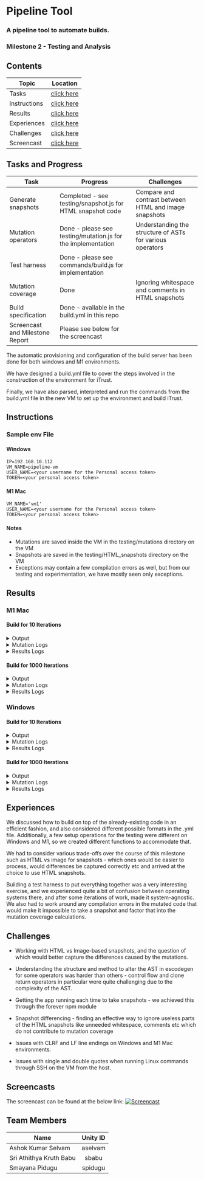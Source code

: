 # Pipeline Tool 

### A pipeline tool to automate builds.
### Milestone 2 - Testing and Analysis

## Contents

| Topic | Location |
|-|-|
|Tasks | [click here](#tasks-and-progress) |
|Instructions| [click here](#instructions)|
|Results| [click here](#results)|
|Experiences | [click here](#experiences)|
|Challenges | [click here](#challenges)|
|Screencast | [click here](#screencasts)|


## Tasks and Progress

| Task | Progress | Challenges
|-|-|-|
| Generate snapshots | Completed - see testing/snapshot.js for HTML snapshot code | Compare and contrast between HTML and image snapshots
| Mutation operators |  Done - please see testing/mutation.js for the implementation | Understanding the structure of ASTs for various operators
| Test harness | Done - please see commands/build.js for implementation |
| Mutation coverage | Done |Ignoring whitespace and comments in HTML snapshots | Handling compliation failures
| Build specification | Done - available in the build.yml in this repo
| Screencast and Milestone Report | Please see below for the screencast

The automatic provisioning and configuration of the build server has been done for both windows and M1 environments.

We have designed a build.yml file to cover the steps involved in the construction of the environment for iTrust.

Finally, we have also parsed, interpreted and run the commands from the build.yml file in the new VM to set up the environment and build iTrust.

## Instructions


### Sample env File

#### Windows

```
IP=192.168.10.112
VM_NAME=pipeline-vm
USER_NAME=<your username for the Personal access token>
TOKEN=<your personal access token>
```

#### M1 Mac

```
VM_NAME='vm1'
USER_NAME=<your username for the Personal access token>
TOKEN=<your personal access token>
```

#### Notes

- Mutations are saved inside the VM in the testing/mutations directory on the VM
- Snapshots are saved in the testing/HTML_snapshots directory on the VM
- Exceptions may contain a few compilation errors as well, but from our testing and experimentation, we have mostly seen only exceptions.

## Results

### M1 Mac

#### Build for 10 Iterations
<details>
   <summary>Output</summary>
   <p>
  
   ```
    TODO: Output       
   ```
  </p>
</details>

<details>
   <summary>Mutation Logs</summary>
   <p>
  
   ```
    TODO: Mutation Logs       
     
   ```
  </p>
</details>

<details>
   <summary>Results Logs</summary>
   <p>
  
   ```
    TODO: Results Logs      
   ```
  </p>
</details>


#### Build for 1000 Iterations

<details>
   <summary>Output</summary>
   <p>
  
   ```
    TODO: Output       
   ```
  </p>
</details>

<details>
   <summary>Mutation Logs</summary>
   <p>
  
   ```
    TODO: Mutation Logs       
     
   ```
  </p>
</details>

<details>
   <summary>Results Logs</summary>
   <p>
  
   ```
    TODO: Results Logs      
   ```
  </p>
</details>


### Windows

#### Build for 10 Iterations
<details>
   <summary>Output</summary>
   <p>
  
   ```
Iteration 1:
Running NegateConditionals...
Replacing != with == on line 321

Iteration 2:
Running NegateConditionals...
Replacing < with > on line 104

Iteration 3:
Running ConditionalBoundaryMutations...
Replacing >= with <= on line 183

Iteration 4:
Running ControlFlowMutations...
Swapped expressions in if-else block in line 289 and line 294

Iteration 5:
Running CloneReturnMutations...
Return statement is cloned from 117 to 103

Iteration 6:
Running NegateConditionals...
Replacing == with != on line 217

Iteration 7:
Running CloneReturnMutations...
Return statement is cloned from 117 to 103

Iteration 8:
Running ControlFlowMutations...
Swapped expressions in if-else block in line 289 and line 294

Iteration 9:
Running NonEmptyStringMutations...
Replacing "" with a <div> with content on line 288

Iteration 10:
Running CloneReturnMutations...
Return statement is cloned from 117 to 103

Mutation coverage:
Total: 10
Passed: 3(30%)
Failed: 6(60%)
Exceptions(killed mutant): 1(10%)

   ```
  </p>
</details>

<details>
   <summary>Mutation Logs</summary>
   <p>
  
   ```
Iteration 1:
Running NegateConditionals...
Replacing != with == on line 321

Iteration 2:
Running NegateConditionals...
Replacing < with > on line 104

Iteration 3:
Running ConditionalBoundaryMutations...
Replacing >= with <= on line 183

Iteration 4:
Running ControlFlowMutations...
Swapped expressions in if-else block in line 289 and line 294

Iteration 5:
Running CloneReturnMutations...
Return statement is cloned from 117 to 103

Iteration 6:
Running NegateConditionals...
Replacing == with != on line 217

Iteration 7:
Running CloneReturnMutations...
Return statement is cloned from 117 to 103

Iteration 8:
Running ControlFlowMutations...
Swapped expressions in if-else block in line 289 and line 294

Iteration 9:
Running NonEmptyStringMutations...
Replacing "" with a <div> with content on line 288

Iteration 10:
Running CloneReturnMutations...
Return statement is cloned from 117 to 103
     
   ```
  </p>
</details>

<details>
   <summary>Results Logs</summary>
   <p>
  
   ```
Mutation coverage:
Total: 10
Passed: 3(30%)
Failed: 6(60%)
Exceptions(killed mutant): 1(10%)
     
   ```
  </p>
</details>


#### Build for 1000 Iterations

<details>
   <summary>Output</summary>
   <p>
  
   ```
    TODO: Output       
   ```
  </p>
</details>

<details>
   <summary>Mutation Logs</summary>
   <p>
  
   ```
    TODO: Mutation Logs       
     
   ```
  </p>
</details>

<details>
   <summary>Results Logs</summary>
   <p>
  
   ```
    TODO: Results Logs      
   ```
  </p>
</details>

## Experiences


We discussed how to build on top of the already-existing code in an efficient fashion, and also considered different possible formats in the .yml file. Additionally, a few setup operations for the testing were different on Windows and M1, so we created different functions to accommodate that. 

We had to consider various trade-offs over the course of this milestone such as HTML vs image for snapshots - which ones would be easier to process, would differences be captured correctly etc and arrived at the choice to use HTML snapshots.   

Building a test harness to put everything together was a very interesting exercise, and we experienced quite a bit of confusion between operating systems there, and after some iterations of work, made it system-agnostic. We also had to work around any compilation errors in the mutated code that would make it impossible to take a snapshot and factor that into the mutation coverage calculations. 


## Challenges

- Working with HTML vs Image-based snapshots, and the question of which would better capture the differences caused by the mutations.

- Understanding the structure and method to alter the AST in escodegen for some operators was harder than others - control flow and clone return operators in particular were quite challenging due to the complexity of the AST.

- Getting the app running each time to take snapshots - we achieved this through the forever npm module

- Snapshot differencing - finding an effective way to ignore useless parts of the HTML snapshots like unneeded whitespace, comments etc which do not contribute to mutation coverage

- Issues with CLRF and LF line endings on Windows and M1 Mac environments.

- Issues with single and double quotes when running Linux commands through SSH on the VM from the host.

## Screencasts

The screencast can be found at the below link:
[![Screencast](https://media.github.ncsu.edu/user/23524/files/a3778c60-0af3-4fc1-bd27-492efb010e15)](https://drive.google.com/file/d/1ORy6sithoDdzk5fVR4V3rk8kK-3tGoOr/view?usp=sharing "Screencast")


## Team Members

| Name | Unity ID |
| ------------- |:-------------:|
|Ashok Kumar Selvam | aselvam |
|Sri Athithya Kruth Babu | sbabu |
|Smayana Pidugu | spidugu |
